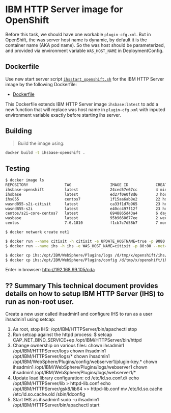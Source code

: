 # IBM HTTP Server image for OpenShift

Before this task, we should have one workable `plugin-cfg.xml`. But in OpenShift, the was server host name is dynamic, by default it is the container name (AKA pod name). So the was host should be parameterized, and provided via environment variable `WAS_HOST_NAME` in DeploymentConfig.

## Dockerfile

Use new start server script [`ihsstart_openshift.sh`](ihsstart_openshift.sh) for the IBM HTTP Server image by the following Dockerfile:

* [Dockerfile](Dockerfile)

This Dockerfile extends IBM HTTP Server image `ihsbase:latest` to add a new function that will replace was host name in `plugin-cfg.xml` with inputed environment variable exactly before starting ihs server.

## Building

> Build the image using:

```bash
docker build -t ihsbase-openshift .
```

## Testing

```bash
$ docker image ls
REPOSITORY                TAG                 IMAGE ID            CREATED             SIZE
ihsbase-openshift         latest              24ced57e67cc        4 minutes ago       994MB
ihsbase                   latest              ed27f0e0f8d6        3 hours ago         994MB
ihs855                    centos7             1f15aa6ab8e2        22 hours ago        990MB
wasnd855-s2i-citisit      latest              ca33f1d7b965        23 hours ago        3.47GB
wasnd855-s2i              latest              e40cc497f12f        23 hours ago        1.94GB
centos/s2i-core-centos7   latest              6948865d43a4        6 days ago          236MB
wasbase                   latest              95b9660677ee        2 weeks ago         2.1GB
centos                    7.6.1810            f1cb7c7d58b7        7 months ago        202MB

$ docker network create net1

$ docker run --name citisit -h citisit -e UPDATE_HOSTNAME=true -p 9080:9080 -p 9443:9443 -p 9060:9060 -p 9043:9043 --net=net1 -d wasnd855-s2i-citisit
$ docker run --name ihs -h ihs -e WAS_HOST_NAME=citisit -p 80:80 --net=net1 -d ihsbase-openshift

$ docker cp ihs:/opt/IBM/WebSphere/Plugins/logs /d/tmp/x/openshift/ihs/
$ docker cp ihs:/opt/IBM/WebSphere/Plugins/config /d/tmp/x/openshift/ihs/
```

Enter in browser: http://192.168.99.105/cda


## ?? Summary This technical document provides details on how to setup IBM HTTP Server (IHS) to run as non-root user.
Create a new user called ihsadmin1 and configure IHS to run as a user ihsadmin1 using setcap:

1. As root, stop IHS:
    /opt/IBM/HTTPServer/bin/apachectl stop
2. Run setcap against the httpd process:
    $ setcap CAP_NET_BIND_SERVICE+ep /opt/IBM/HTTPServer/bin/httpd
3. Change ownership on various files:
    chown ihsadmin1 /opt/IBM/HTTPServer/logs
    chown ihsadmin1 /opt/IBM/HTTPServer/logs/*
    chown ihsadmin1 /opt/IBM/WebSphere/Plugins/config/webserver1/plugin-key.*
    chown ihsadmin1 /opt/IBM/WebSphere/Plugins/logs/webserver1
    chown ihsadmin1 /opt/IBM/WebSphere/Plugins/logs/webserver1/*
4. Update load library configuration:
    cd /etc/ld.so.conf.d/
    echo /opt/IBM/HTTPServer/lib > httpd-lib.conf
    echo /opt/IBM/HTTPServer/gsk8/lib64 >> httpd-lib.conf
    mv /etc/ld.so.cache /etc/ld.so.cache.old
    /sbin/ldconfig
5. Start IHS as ihsadmin1
    sudo -u ihsadmin1 /opt/IBM/HTTPServer/bin/apachectl start